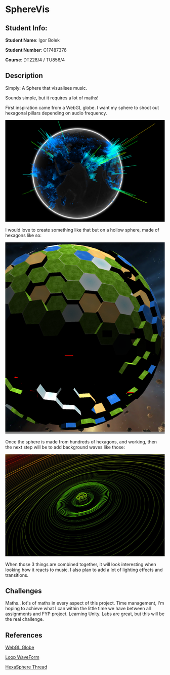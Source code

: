 # SphereVis

## Student Info:
**Student Name**: Igor Bolek

**Student Number**: C17487376

**Course**: DT228/4 / TU856/4

## Description
Simply: A Sphere that visualises music.

Sounds simple, but it requires a lot of maths! 

First inspiration came from a WebGL globe. I want my sphere to shoot out hexagonal pillars depending on audio frequency. 

![WebGL globe](images/pillars.png)

I would love to create something like that but on a hollow sphere, made of hexagons like so:

![](images/hexasphere.png)

Once the sphere is made from hundreds of hexagons, and working, then the next step will be to add background waves like those:

![wave](images/wave.jpg)

When those 3 things are combined together, it will look interesting when looking how it reacts to music. I also plan to add a lot of lighting effects and transitions.

## Challenges
Maths.. lot's of maths in every aspect of this project. 
Time management, I'm hoping to achieve what I can within the little time we have between all assignments and FYP project.
Learning Unity. Labs are great, but this will be the real challenge.

## References
[WebGL Globe](https://experiments.withgoogle.com/chrome/globe)

[Loop WaveForm](https://www.uberviz.io/viz/loop/)

[HexaSphere Thread](https://forum.unity.com/threads/make-procedural-hexagons-on-a-sphere-is-there-a-tool-voxels-perhaps.330907/)
